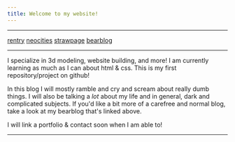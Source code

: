 ```yaml
---
title: Welcome to my website!
---
```


***
[rentry](https://rentry.co/cyberistic) [neocities](https://.neocities.org/) [strawpage](https://kokomi.straw.page/) [bearblog](https://angel.bearblog.dev/)

***

I specialize in 3d modeling, website building, and more! I am currently learning as much as I can about html & css. This is my first repository/project on github!

In this blog I will mostly ramble and cry and scream about really dumb things. I will also be talking a *lot* about my life and in general, dark and complicated subjects. If you'd like a bit more of a carefree and normal blog, take a look at my bearblog that's linked above.

I will link a portfolio & contact soon when I am able to!

***
